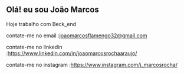 ## Olá! eu sou João Marcos

Hoje trabalho com Beck_end

contate-me no email :joaomarcosflamengo32@gmail.com

contate-me no linkedin :https://www.linkedin.com/in/joaomarcosrochaaraujo/

contate-me no instagram :https://www.instagram.com/j_marcosrocha/
